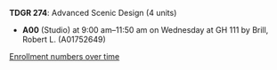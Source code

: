 **TDGR 274**: Advanced Scenic Design (4 units)

- **A00** (Studio) at 9:00 am–11:50 am on Wednesday at GH 111 by Brill, Robert L. (A01752649)

[Enrollment numbers over time](./TDGR274.tsv)
